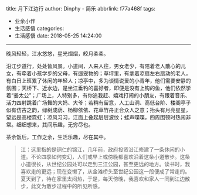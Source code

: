 title: 月下江边行
author: Dinphy - 简乐
abbrlink: f77a468f
tags:
  - 业余小作
  - 生活感悟
categories:
  - 生活感悟
date: 2018-05-25 14:24:00
---
晚风轻轻，江水悠悠，星光熠熠，皎月柔柔。

沿江步道行，处处皆风景。小道间，人来人往，男女老少，有陪着老人散心的儿女，有牵着小孩学步的父母，有遛宠物的；草坪里，有拿着凉扇左右扇动的老人，有白日上班累了休闲的年轻人；凉亭中，多为谈情说爱的小青年，他们需要安静的氛围；天桥下、近水边，是坐江垂钓的喜好者，即便是没有上钩的鱼，他们依然学着“姜太公”；广场上，人特别多，有你追我赶、嬉戏打闹的小朋友，有跟着音乐、活力四射跳着广场舞的大妈、大爷；若稍有留意，人工山洞、高低台阶、楼阁亭子似有仿古之韵，绿树成荫、杨柳依依、花草竹舟正合众人之意；抬头有月亮星星，望远是高楼霓虹；凉风习习，江面上叠起层层波纹；蛙声喋喋，四周围顿时热闹非常。细细想来，其间乐趣，无穷尽也。

茶余饭后，工作之余，生活乐趣，尽在其中。

> 江：这里指的是铜仁的锦江，几年前，政府投资沿江修建了一条休闲的小道。不论四季如何变幻，人们或早上或傍晚都喜欢沿着这条小道散步。这条小道很长，从世纪公园处可以走到三江公园，甚至更远的地方。读书时，我喜欢走的更远；现在变懒了，从金滩桥头至世纪公园这一段便成了常走的。夏天到了，待在家里太闷热，于是，每天傍晚，我喜欢和家人一同到江边散步，此文为散步过程中的所见所感。